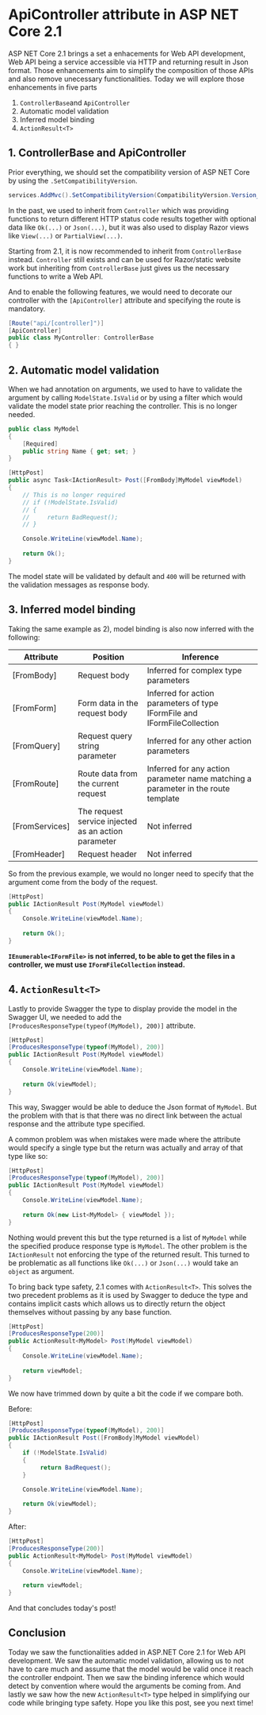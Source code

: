 # ApiController attribute in ASP NET Core 2.1 

ASP NET Core 2.1 brings a set a enhacements for Web API development, Web API being a service accessible via HTTP and returning result in Json format. Those enhancements aim to simplify the composition of those APIs and also remove unecessary functionalities. Today we will explore those enhancements in five parts

1. `ControllerBase`and `ApiController`
2. Automatic model validation
3. Inferred model binding
4. `ActionResult<T>`

## 1. ControllerBase and ApiController

Prior everything, we should set the compatibility version of ASP NET Core by using the `.SetCompatibilityVersion`.

```c#
services.AddMvc().SetCompatibilityVersion(CompatibilityVersion.Version_2_1);
```

In the past, we used to inherit from `Controller` which was providing functions to return different HTTP status code results together with optional data like `Ok(...)` or `Json(...)`, but it was also used to display Razor views like `View(...)` or `PartialView(...)`. 

Starting from 2.1, it is now recommended to inherit from `ControllerBase` instead. `Controller` still exists and can be used for Razor/static website work but inheriting from `ControllerBase` just gives us the necessary functions to write a Web API.

And to enable the following features, we would need to decorate our controller with the `[ApiController]` attribute and specifying the route is mandatory.

```c#
[Route("api/[controller]")]
[ApiController]
public class MyController: ControllerBase
{ }
```

## 2. Automatic model validation

When we had annotation on arguments, we used to have to validate the argument by calling `ModelState.IsValid` or by using a filter which would validate the model state prior reaching the controller. This is no longer needed.

```c#
public class MyModel
{
    [Required]
    public string Name { get; set; }
}
```

```c#
[HttpPost]
public async Task<IActionResult> Post([FromBody]MyModel viewModel)
{
    // This is no longer required
    // if (!ModelState.IsValid)
    // {
    //     return BadRequest();
    // }

    Console.WriteLine(viewModel.Name);
    
    return Ok();
}
```

The model state will be validated by default and `400` will be returned with the validation messages as response body.

## 3. Inferred model binding

Taking the same example as 2), model binding is also now inferred with the following:

| Attribute | Position | Inference |
| - | - | - |
| [FromBody] | Request body | Inferred for complex type parameters |
| [FromForm] | Form data in the request body |  Inferred for action parameters of type IFormFile and IFormFileCollection |
| [FromQuery] | Request query string parameter | Inferred for any other action parameters |
| [FromRoute] | Route data from the current request | Inferred for any action parameter name matching a parameter in the route template |
| [FromServices] | The request service injected as an action parameter | Not inferred |
| [FromHeader] | Request header | Not inferred |

So from the previous example, we would no longer need to specify that the argument come from the body of the request.

```c#
[HttpPost]
public IActionResult Post(MyModel viewModel)
{
    Console.WriteLine(viewModel.Name);
    
    return Ok();
}
```

**`IEnumerable<IFormFile>` is not inferred, to be able to get the files in a controller, we must use `IFormFileCollection` instead.**

## 4. `ActionResult<T>`

Lastly to provide Swagger the type to display provide the model in the Swagger UI, we needed to add the `[ProducesResponseType(typeof(MyModel), 200)]` attribute.

```c#
[HttpPost]
[ProducesResponseType(typeof(MyModel), 200)]
public IActionResult Post(MyModel viewModel)
{
    Console.WriteLine(viewModel.Name);
    
    return Ok(viewModel);
}
```

This way, Swagger would be able to deduce the Json format of `MyModel`. But the problem with that is that there was no direct link between the actual response and the attribute type specified.

A common problem was when mistakes were made where the attribute would specify a single type but the return was actually and array of that type like so:

```c#
[HttpPost]
[ProducesResponseType(typeof(MyModel), 200)]
public IActionResult Post(MyModel viewModel)
{
    Console.WriteLine(viewModel.Name);
    
    return Ok(new List<MyModel> { viewModel });
}
```

Nothing would prevent this but the type returned is a list of `MyModel` while the specified produce response type is `MyModel`.
The other problem is the `IActionResult` not enforcing the type of the returned result. This turned to be problematic as all functions like `Ok(...)` or `Json(...)` would take an `object` as argument.

To bring back type safety, 2.1 comes with `ActionResult<T>`. This solves the two precedent problems as it is used by Swagger to deduce the type and contains implicit casts which allows us to directly return the object themselves without passing by any base function.

```c#
[HttpPost]
[ProducesResponseType(200)]
public ActionResult<MyModel> Post(MyModel viewModel)
{
    Console.WriteLine(viewModel.Name);
    
    return viewModel;
}
```

We now have trimmed down by quite a bit the code if we compare both.

Before:

```c#
[HttpPost]
[ProducesResponseType(typeof(MyModel), 200)]
public IActionResult Post([FromBody]MyModel viewModel)
{
    if (!ModelState.IsValid)
    {
         return BadRequest();
    }

    Console.WriteLine(viewModel.Name);
    
    return Ok(viewModel);
}
```

After:

```c#
[HttpPost]
[ProducesResponseType(200)]
public ActionResult<MyModel> Post(MyModel viewModel)
{
    Console.WriteLine(viewModel.Name);
    
    return viewModel;
}
```

And that concludes today's post!

## Conclusion

Today we saw the functionalities added in ASP.NET Core 2.1 for Web API development. We saw the automatic model validation, allowing us to not have to care much and assume that the model would be valid once it reach the controller endpoint. Then we saw the binding inference which would detect by convention where would the arguments be coming from. And lastly we saw how the new `ActionResult<T>` type helped in simplifying our code while bringing type safety. Hope you like this post, see you next time! 
